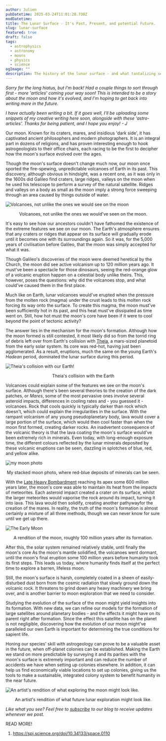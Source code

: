 ```yaml
---
author: Julien
pubDatetime: 2025-03-24T11:01:20.730Z
modDatetime:
title: The Lunar Surface - It's Past, Present, and potential Future.
slug: lunar-surface
featured: true
draft: false
tags:
  - astrophysics
  - astronomy
  - moons
  - physics
  - science
ogImage: ""
description: The history of the lunar surface - and what tantalizing secrets it may hold.
---
```


_Sorry for the long hiatus, but I'm back! Had a couple things to sort through first - more 'articles' coming your way soon! This is intended to be a story about the moon and how it's evolved, and I'm hoping to get back into writing more in the future._

_I have actually been writing a bit. If it goes well, I'll be uploading some snippets of my creative writing here soon, alongside with these 'astro-articles'. Thanks for being patient, and I hope you enjoy! - J_

Our moon. Known for its craters, mares, and insidious 'dark side', it has captivated ancient philosophers and modern photographers. It is an integral part in dozens of religions, and has proven interesting enough to hook astrogeologists to their office chairs, each racing to be the first to decipher how the moon's surface evolved over the ages.

Though the moon's surface doesn't change much now, our moon once sported the fire-spewing, unpredictable volcanoes of Earth in its past. This discovery, although obvious in hindsight, was a recent one, as it was only in the 1600s did Galileo find craters, large ridges, valleys on the moon when he used his telescope to perform a survey of the natural satellite. Ridges and valleys on a body as small as the moon imply a strong force sweeping through an area caused by things outside of water.

![Volcanoes, not unlike the ones we would see on the moon](/blog-images/volcano.png)

<figcaption style="text-align:center">Volcanoes, not unlike the ones we would've seen on the moon.</figcaption>

It's easy to see how our ancestors couldn't have fathomed the existence of the extreme features we see on our moon. The Earth's atmosphere ensures that any craters or ridges that appear on its surface will gradually erode until it becomes one with its surroundings again. So it was, for the 5,000 years of civilisation before Galileo, that the moon was simply accepted for what it was.

Though Galileo's discoveries of the moon were deemed heretical by the Church, the moon did see active volcanism up to 120 million years ago. It must've been a spectacle for those dinosaurs, seeing the red-orange glow of a volcanic eruption happen on a celestial body unlike theirs. This, however, poses the questions: why did the volcanoes stop, and what could've caused them in the first place.

Much like on Earth, lunar volcanoes would've erupted when the pressure from the molten rock (magma) under the crust leads to this molten rock forcing its way onto the surface. To create this magma, the moon must've been sufficiently hot in its past, and this heat must've dissipated as time went on. Still, how hot must the moon's core have been if it were to cool beyond the point of tectonic activity?

The answer lies in the mechanism for the moon's formation. Although how the moon formed is still contested, it most likely did so from the torrid ring of debris left over from Earth's collision with [Theia](https://www.science.org/content/article/remains-impact-created-moon-may-lie-deep-within-earth), a mars-sized planetoid from the early solar system. Its core was red-hot, having just been agglomerated. As a result, eruptions, much the same on the young Earth's _Hadean_ period, dominated the lunar surface during this period.

![Theia's collision with our Earth!](/blog-images/Theia.png)

<figcaption style="text-align:center">Theia's collision with the Earth</figcaption>

Volcanoes could explain some of the features we see on the moon's surface. Although there's been several theories to the creation of the dark patches, or _Mares_, some of the most pervasive ones involve several asteroid impacts, differences in cooling rates and - you guessed it - volcanoes. Rock that cools quickly is typically darker than rock which doesn't, which could explain the irregularities in the surface. With the rampant volcanism of any young pseudoplanetary body, lava would cover a large portion of the surface, which would then cool faster than when the moon first formed, creating darker rocks. An inadvertent consequence of the volcanic theory is that the lava coating the moon's surface would've been extremely rich in minerals. Even today, with long-enough exposure time, the different colours reflected by the lunar minerals deposited by these volcanic eruptions can be seen, dazzling in splotches of blue, red, and yellow alike.

![my moon photo](/blog-images/moon-8-stack-crescent-website.jpg)

<figcaption style="text-align:center">My stacked moon photo, where red-blue deposits of minerals can be seen.</figcaption>

With the [Late Heavy Bombardment](https://science.nasa.gov/moon/lunar-craters/what-is-the-late-heavy-bombardment/) reaching its apex some 600 million years later, the moon's core was able to maintain its heat from the impacts of meteorites. Each asteroid impact created a crater on its surface, whilst the larger meteorites would vaporise the rock around its impact, turning it into lava. This lava would then solidify, creating another pathywayfor the creation of the mares. In reality, the truth of the moon's formation is almost certainly a mixture of all three methods, though we can never know for sure until we get up there.

![The Early Moon](/blog-images/early-moon.png)

<figcaption style="text-align:center">A rendition of the moon, roughly 100 million years after its formation.</figcaption>

After this, the solar system remained relatively stable, until finally the moon's core As the moon's mantle solidified, the volcanoes went dormant, until the moon's final eruption some 100 million years before humanity took its first steps. This leads us today, where humanity finds itself at the perfect time to explore a barren, lifeless moon.

Still, the moon's surface is harsh, completely coated in a sheen of easily-disturbed dust born from the cosmic radiation that slowly ground down the volcanic rock. It threatens to grind down any heavy machinery we bring over, and is another barrier to moon exploration that we need to consider.

Studying the evolution of the surface of the moon might yield insights into its formation. With new data, we can refine our models for the formation of large satellites around planetary bodies - and the effects it might have on its parent right after formation. Since the effect this satellite has on the planet is not negligible, discovering how the evolution of our moon might've paralleled our own Earth is important for determining the true conditions for sapient life.

Honing our species' skill with astrogeology can prove to be a valuable asset in the future, when off-planet colonies can be established. Making the Earth we stand on more predictable by surveying it and its parities with the moon's surface is extremely important and can reduce the number of accidents we have when setting up colonies elsewhere. In addition, it can help us find economically viable locations to set up colonies, giving us the tools to make a sustainable, integrated colony system to benefit humanity in the near future.

![An artist's rendition of what exploring the moon might look like.](/blog-images/moon-exploration.jpg)

<figcaption style="text-align:center">An artist's rendition of what future lunar exploration might look like.</figcaption>

_Like what you see? Feel free to [subscribe](https://thespacer-blog.com/subscribe/) to our blog to receive updates whenever we post._

READ MORE!

1. https://spj.science.org/doi/10.34133/space.0110
